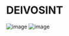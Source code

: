 # DEIVOSINT
![image](https://github.com/Ridd1kulusC0d3r/DEIVOSINT/assets/142614578/010f58fa-5947-42cd-9e5d-6d92b267c7e3)
![image](https://github.com/Ridd1kulusC0d3r/DEIVOSINT/assets/142614578/093c2456-e65e-40fa-bf81-b5edc7265e43)
